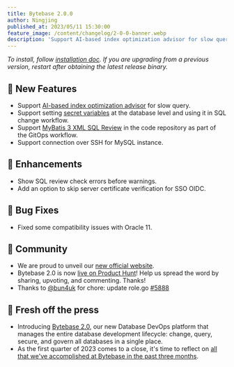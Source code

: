 ```yaml
---
title: Bytebase 2.0.0
author: Ningjing
published_at: 2023/05/11 15:30:00
feature_image: /content/changelog/2-0-0-banner.webp
description: 'Support AI-based index optimization advisor for slow query'
---
```


_To install, follow [installation doc](/docs/get-started/install/overview). If you are upgrading from a previous version, restart after obtaining the latest release binary._

## 🚀 New Features

- Support [AI-based index optimization advisor](/docs/slow-query/index-advisor/) for slow query.
- Support setting [secret variables](/docs/security/secret) at the database level and using it in SQL change workflow.
- Support [MyBatis 3 XML SQL Review](/docs/sql-review/sql-advisor/gitops-ci#mybatis3-mapper-sql-review-ci---beta) in the code repository as part of the GitOps workflow.
- Support connection over SSH for MySQL instance.

## 🎄 Enhancements

- Show SQL review check errors before warnings.
- Add an option to skip server certificate verification for SSO OIDC.

## 🐞 Bug Fixes

- Fixed some compatibility issues with Oracle 11.

## 🎠 Community

- We are proud to unveil our [new official website](/).
- Bytebase 2.0 is now [live on Product Hunt](https://www.producthunt.com/posts/bytebase-2-0)! Help us spread the word by sharing, upvoting, and commenting. Thanks!
- Thanks to [@bun4uk](https://github.com/bun4uk) for chore: update role.go [\#5888](https://github.com/bytebase/bytebase/pull/5888)

## 📰 Fresh off the press

- Introducing [Bytebase 2.0](/blog/bytebase-2-0/), our new Database DevOps platform that manages the entire database development lifecycle: change, query, secure, and govern all databases in a single place.
- As the first quarter of 2023 comes to a close, it's time to reflect on [all that we've accomplished at Bytebase in the past three months](/blog/2023-q1-retrospect/).
